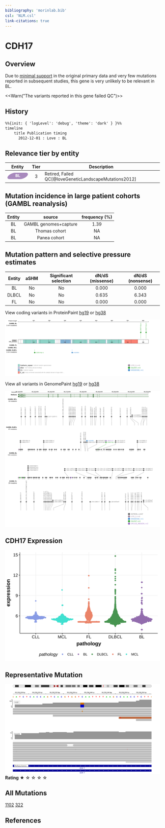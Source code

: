 ```yaml
---
bibliography: 'morinlab.bib'
csl: 'NLM.csl'
link-citations: true
---
```

# CDH17

## Overview

Due to [minimal support](CDH17#representative-mutations) in the original primary data and very few mutations reported in subsequent studies, this gene is very unlikely to be relevant in BL. 

<<Warn("The variants reported in this gene failed QC")>>

## History
```mermaid
%%{init: { 'logLevel': 'debug', 'theme': 'dark' } }%%
timeline
    title Publication timing
      2012-12-01 : Love : BL
```

## Relevance tier by entity

|Entity|Tier|Description                           |
|:------:|:----:|--------------------------------------|
|![BL](images/icons/BL_tier2.png)    |3   |Retired, Failed QC[@loveGeneticLandscapeMutations2012]|

## Mutation incidence in large patient cohorts (GAMBL reanalysis)

|Entity|source               |frequency (%)|
|:------:|:---------------------:|:-------------:|
|BL    |GAMBL genomes+capture|1.39         |
|BL    |Thomas cohort        |  NA         |
|BL    |Panea cohort         |  NA         |

## Mutation pattern and selective pressure estimates

|Entity|aSHM|Significant selection|dN/dS (missense)|dN/dS (nonsense)|
|:------:|:----:|:---------------------:|:----------------:|:----------------:|
|BL    |No  |No                   |0.000           |0.000           |
|DLBCL |No  |No                   |0.635           |6.343           |
|FL    |No  |No                   |0.000           |0.000           |




View coding variants in ProteinPaint [hg19](https://morinlab.github.io/LLMPP/GAMBL/CDH17_protein.html)  or [hg38](https://morinlab.github.io/LLMPP/GAMBL/CDH17_protein_hg38.html)

![](images/proteinpaint/CDH17_NM_004063.svg)

View all variants in GenomePaint [hg19](https://morinlab.github.io/LLMPP/GAMBL/CDH17.html)  or [hg38](https://morinlab.github.io/LLMPP/GAMBL/CDH17_hg38.html)

![](images/proteinpaint/CDH17.svg)

## CDH17 Expression
![](images/gene_expression/CDH17_by_pathology.svg)
<!-- ORIGIN: loveGeneticLandscapeMutations2012 -->
<!-- BL: loveGeneticLandscapeMutations2012 -->


## Representative Mutation
![](primary/Love_CDH17.svg)
**Rating**
&starf; &star; &star; &star; &star;

## All Mutations

[1102](https://www.bcgsc.ca/downloads/morinlab/GAMBL/Love/1102_reports.html)
[322](https://www.bcgsc.ca/downloads/morinlab/GAMBL/Love/322_reports.html)

## References
